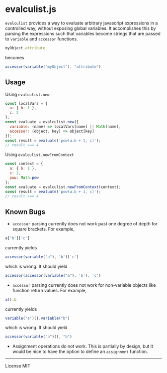 evalculist.js
=============

`evalculist` provides a way to evaluate arbitrary javascript expressions in a controlled way, without exposing global variables. It accomplishes this by parsing the expressions such that variables become strings that are passed to `variable` and `accessor` functions.
```js
myObject.attribute
```
becomes
```js
accessor(variable("myObject"), "attribute")
```

Usage
-----

Using `evalculist.new`

```js
const localVars = {
  a: { b: 1 },
  c: 2
};
const evaluate = evalculist.new({
  variable: (name) => localVars[name] || Math[name],
  accessor: (object, key) => object[key]
});
const result = evaluate('pow(a.b + 1, c)');
// result === 4
```

Using `evalculist.newFromContext`

```js
const context = {
  a: { b: 1 },
  c: 2,
  pow: Math.pow
};
const evaluate = evalculist.newFromContext(context);
const result = evaluate('pow(a.b + 1, c)');
// result === 4
```

Known Bugs
----------

- `accessor` parsing currently does not work past one degree of depth for square brackets. For example,
```js
a['b']['c']
```
currently yields
```js
accessor(variable("a"), 'b')['c']
```
which is wrong. It should yield
```js
accessor(accessor(variable("a"), 'b'), 'c')
```

- `accessor` parsing currently does not work for non-variable objects like function return values. For example,
```js
a().b
```
currently yields
```js
variable("a")().variable("b")
```
which is wrong. It should yield
```js
accessor(variable("a")(), "b")
```

- Assignment operations do not work. This is partially by design, but it would be nice to have the option to define an `assignment` function.

---

License MIT
